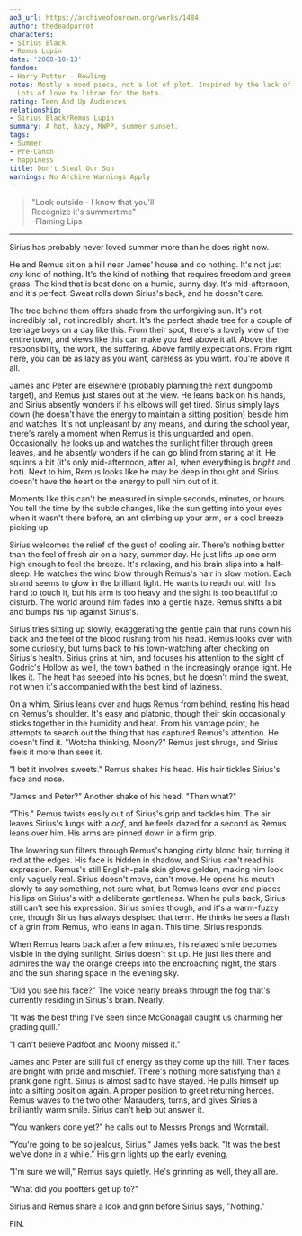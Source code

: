 ```yaml
---
ao3_url: https://archiveofourown.org/works/1484
author: thedeadparrot
characters:
- Sirius Black
- Remus Lupin
date: '2008-10-13'
fandom:
- Harry Potter - Rowling
notes: Mostly a mood piece, not a lot of plot. Inspired by the lack of air conditioning.
  Lots of love to librae for the beta.
rating: Teen And Up Audiences
relationship:
- Sirius Black/Remus Lupin
summary: A hot, hazy, MWPP, summer sunset.
tags:
- Summer
- Pre-Canon
- happiness
title: Don't Steal Our Sun
warnings: No Archive Warnings Apply
---
```


> "Look outside - I know that you'll  
> Recognize it's summertime"  
> -Flaming Lips



---

Sirius has probably never loved summer more than he does right now.

He and Remus sit on a hill near James' house and do nothing. It's not just *any* kind of nothing. It's the kind of nothing that requires freedom and green grass. The kind that is best done on a humid, sunny day. It's mid-afternoon, and it's perfect. Sweat rolls down Sirius's back, and he doesn't care.

The tree behind them offers shade from the unforgiving sun. It's not incredibly tall, not incredibly short. It's the perfect shade tree for a couple of teenage boys on a day like this. From their spot, there's a lovely view of the entire town, and views like this can make you feel above it all. Above the responsibility, the work, the suffering. Above family expectations. From right here, you can be as lazy as you want, careless as you want. You're above it all.

James and Peter are elsewhere (probably planning the next dungbomb target), and Remus just stares out at the view. He leans back on his hands, and Sirius absently wonders if his elbows will get tired. Sirius simply lays down (he doesn't have the energy to maintain a sitting position) beside him and watches. It's not unpleasant by any means, and during the school year, there's rarely a moment when Remus is this unguarded and open. Occasionally, he looks up and watches the sunlight filter through green leaves, and he absently wonders if he can go blind from staring at it. He squints a bit (it's only mid-afternoon, after all, when everything is *bright* and hot). Next to him, Remus looks like he may be deep in thought and Sirius doesn't have the heart or the energy to pull him out of it.

Moments like this can't be measured in simple seconds, minutes, or hours. You tell the time by the subtle changes, like the sun getting into your eyes when it wasn't there before, an ant climbing up your arm, or a cool breeze picking up.

Sirius welcomes the relief of the gust of cooling air. There's nothing better than the feel of fresh air on a hazy, summer day. He just lifts up one arm high enough to feel the breeze. It's relaxing, and his brain slips into a half-sleep. He watches the wind blow through Remus's hair in slow motion. Each strand seems to glow in the brilliant light. He wants to reach out with his hand to touch it, but his arm is too heavy and the sight is too beautiful to disturb. The world around him fades into a gentle haze. Remus shifts a bit and bumps his hip against Sirius's.

Sirius tries sitting up slowly, exaggerating the gentle pain that runs down his back and the feel of the blood rushing from his head. Remus looks over with some curiosity, but turns back to his town-watching after checking on Sirius's health. Sirius grins at him, and focuses his attention to the sight of Godric's Hollow as well, the town bathed in the increasingly orange light. He likes it. The heat has seeped into his bones, but he doesn't mind the sweat, not when it's accompanied with the best kind of laziness.

On a whim, Sirius leans over and hugs Remus from behind, resting his head on Remus's shoulder. It's easy and platonic, though their skin occasionally sticks together in the humidity and heat. From his vantage point, he attempts to search out the thing that has captured Remus's attention. He doesn't find it. "Wotcha thinking, Moony?" Remus just shrugs, and Sirius feels it more than sees it.

"I bet it involves sweets." Remus shakes his head. His hair tickles Sirius's face and nose.

"James and Peter?" Another shake of his head. "Then what?"

"This." Remus twists easily out of Sirius's grip and tackles him. The air leaves Sirius's lungs with a *oof*, and he feels dazed for a second as Remus leans over him. His arms are pinned down in a firm grip.

The lowering sun filters through Remus's hanging dirty blond hair, turning it red at the edges. His face is hidden in shadow, and Sirius can't read his expression. Remus's still English-pale skin glows golden, making him look only vaguely real. Sirius doesn't move, can't move. He opens his mouth slowly to say something, not sure what, but Remus leans over and places his lips on Sirius's with a deliberate gentleness. When he pulls back, Sirius still can't see his expression. Sirius smiles though, and it's a warm-fuzzy one, though Sirius has always despised that term. He thinks he sees a flash of a grin from Remus, who leans in again. This time, Sirius responds.

When Remus leans back after a few minutes, his relaxed smile becomes visible in the dying sunlight. Sirius doesn't sit up. He just lies there and admires the way the orange creeps into the encroaching night, the stars and the sun sharing space in the evening sky.

"Did you see his face?" The voice nearly breaks through the fog that's currently residing in Sirius's brain. Nearly.

"It was the best thing I've seen since McGonagall caught us charming her grading quill."

"I can't believe Padfoot and Moony missed it."

James and Peter are still full of energy as they come up the hill. Their faces are bright with pride and mischief. There's nothing more satisfying than a prank gone right. Sirius is almost sad to have stayed. He pulls himself up into a sitting position again. A proper position to greet returning heroes. Remus waves to the two other Marauders, turns, and gives Sirius a brilliantly warm smile. Sirius can't help but answer it.

"You wankers done yet?" he calls out to Messrs Prongs and Wormtail.

"You're going to be so jealous, Sirius," James yells back. "It was the best we've done in a while." His grin lights up the early evening.

"I'm sure we will," Remus says quietly. He's grinning as well, they all are.

"What did you poofters get up to?"

Sirius and Remus share a look and grin before Sirius says, "Nothing."

FIN.